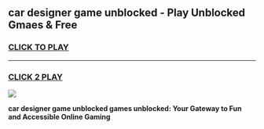 
## car designer game unblocked - Play Unblocked Gmaes & Free
<h3>
<a href="https://news.freeplayer.one?title=car_designer_game_unblocked&ref=23F">CLICK TO PLAY</a></h3>
<hr>

<h3>
<a href="https://news.freeplayer.one?title=car_designer_game_unblocked&ref=23F">CLICK 2 PLAY</a>
  
</h3>

<a href="https://news.freeplayer.one?title=car_designer_game_unblocked&ref=23F/"><img src="https://clearcache.store/games.png"></a>


**car designer game unblocked games unblocked: Your Gateway to Fun and Accessible Online Gaming**
